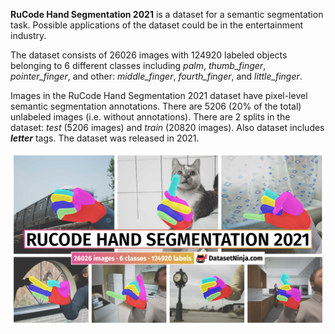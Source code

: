 **RuCode Hand Segmentation 2021** is a dataset for a semantic segmentation task. Possible applications of the dataset could be in the entertainment industry. 

The dataset consists of 26026 images with 124920 labeled objects belonging to 6 different classes including *palm*, *thumb_finger*, *pointer_finger*, and other: *middle_finger*, *fourth_finger*, and *little_finger*.

Images in the RuCode Hand Segmentation 2021 dataset have pixel-level semantic segmentation annotations. There are 5206 (20% of the total) unlabeled images (i.e. without annotations). There are 2 splits in the dataset: *test* (5206 images) and *train* (20820 images). Also dataset includes ***letter*** tags. The dataset was released in 2021.

<img src="https://github.com/dataset-ninja/rucode-hand-segmentation-2021/raw/main/visualizations/poster.png">
